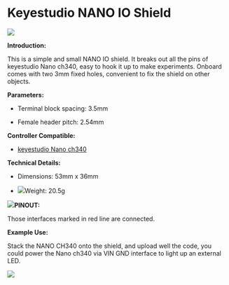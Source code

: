 # **Keyestudio NANO IO Shield**

![](media/8fec7992c482467da4087aacf8a2d31b.jpeg)

**Introduction:**

This is a simple and small NANO IO shield. It breaks out all the pins of
keyestudio Nano ch340, easy to hook it up to make experiments. Onboard comes
with two 3mm fixed holes, convenient to fix the shield on other objects.

**Parameters:**

-   Terminal block spacing: 3.5mm

-   Female header pitch: 2.54mm

**Controller Compatible:**

-   [keyestudio Nano
    ch340](http://wiki.keyestudio.com/index.php/Ks0173_keyestudio_Nano_ch340)

**Technical Details:**

-   Dimensions: 53mm x 36mm

-   ![](media/a12608cc01a38ee1b68037a474e0e67f.jpeg)Weight: 20.5g

**![](media/b2587f90db45e36801bbb7177491356c.jpeg)PINOUT:**

Those interfaces marked in red line are connected.

**Example Use:**

Stack the NANO CH340 onto the shield, and upload well the code, you could power
the Nano ch340 via VIN GND interface to light up an external LED.

![](media/2236e72c5e0258ccbe4e85f520f7c3f1.jpeg)
